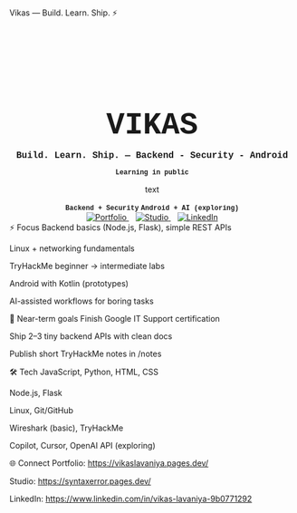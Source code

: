 Vikas — Build. Learn. Ship. ⚡
<div align="center"> <svg width="880" height="220" viewBox="0 0 880 220" xmlns="http://www.w3.org/2000/svg" role="img" aria-label="Vikas — Build. Learn. Ship."> <defs> <linearGradient id="bg" x1="0" y1="0" x2="1" y2="1"> <stop offset="0%" stop-color="#0f1126"/> <stop offset="100%" stop-color="#151a35"/> </linearGradient>
text
<linearGradient id="neonCyan" x1="0" y1="0" x2="1" y2="0">
  <stop offset="0%" stop-color="#00ffff"/>
  <stop offset="100%" stop-color="#40e0d0"/>
</linearGradient>
<linearGradient id="neonPink" x1="0" y1="0" x2="1" y2="0">
  <stop offset="0%" stop-color="#ff3cac"/>
  <stop offset="100%" stop-color="#784ba0"/>
</linearGradient>
<linearGradient id="neonGreen" x1="0" y1="0" x2="1" y2="0">
  <stop offset="0%" stop-color="#39ff14"/>
  <stop offset="100%" stop-color="#7cff6b"/>
</linearGradient>
<linearGradient id="neonPurple" x1="0" y1="0" x2="1" y2="0">
  <stop offset="0%" stop-color="#8a2be2"/>
  <stop offset="100%" stop-color="#a477ff"/>
</linearGradient>

<filter id="softGlow">
  <feGaussianBlur in="SourceGraphic" stdDeviation="2" result="b"/>
  <feMerge>
    <feMergeNode in="b"/>
    <feMergeNode in="SourceGraphic"/>
  </feMerge>
</filter>

<style>
  .title { font: 800 54px "Courier New", monospace; }
  .sub   { font: 600 16px "Courier New", monospace; }
  .chipT { font: 700 12px "Courier New", monospace; }
</style>
</defs> <!-- Rounded background --> <rect width="880" height="220" rx="22" fill="url(#bg)"/> <!-- soft decorative orbs --> <circle cx="780" cy="50" r="18" fill="url(#neonPink)" opacity="0.45"/> <circle cx="735" cy="65" r="10" fill="url(#neonCyan)" opacity="0.45"/> <circle cx="810" cy="85" r="12" fill="url(#neonGreen)" opacity="0.35"/> <!-- Title -->
<text x="44" y="92" class="title" fill="url(#neonCyan)" filter="url(#softGlow)">VIKAS</text>

<!-- Subtitle -->
<text x="44" y="118" class="sub" fill="#e8ecff" opacity="0.9">Build. Learn. Ship. — Backend - Security - Android</text>

<!-- Chips row (rounded, soft) --> <g transform="translate(44, 140)"> <!-- chip 1 --> <rect width="172" height="34" rx="17" fill="#031f21" opacity="0.35" stroke="#00ffff" stroke-width="1.2"/> <text x="86" y="22" class="chipT" fill="url(#neonCyan)" text-anchor="middle">Learning in public</text>
text
<!-- chip 2 -->
<g transform="translate(188,0)">
  <rect width="192" height="34" rx="17" fill="#041a0a" opacity="0.35" stroke="#39ff14" stroke-width="1.2"/>
  <text x="96" y="22" class="chipT" fill="url(#neonGreen)" text-anchor="middle">Backend + Security</text>
</g>

<!-- chip 3 -->
<g transform="translate(388,0)">
  <rect width="228" height="34" rx="17" fill="#120428" opacity="0.35" stroke="#8a2be2" stroke-width="1.2"/>
  <text x="114" y="22" class="chipT" fill="url(#neonPurple)" text-anchor="middle">Android + AI (exploring)</text>
</g>
</g> <!-- Bottom accent (rounded ends) --> <rect x="32" y="188" width="816" height="4" rx="2" fill="url(#neonPink)" opacity="0.85"/> </svg> </div>
<div align="center"> <a href="https://vikaslavaniya.pages.dev/"> <img src="https://img.shields.io/badge/🌐%20Portfolio-Visit-1a1a2e?style=for-the-badge&logo=vercel&logoColor=00FFFF&labelColor=0D1117" alt="Portfolio" /> </a> &nbsp;&nbsp; <a href="https://syntaxerror.pages.dev/"> <img src="https://img.shields.io/badge/🎨%20Studio-SyntaxError-2d1b69?style=for-the-badge&logo=cloudflare&logoColor=FF3CAC&labelColor=0D1117" alt="Studio" /> </a> &nbsp;&nbsp; <a href="https://www.linkedin.com/in/vikas-lavaniya-9b0771292"> <img src="https://img.shields.io/badge/💼%20LinkedIn-Connect-16213e?style=for-the-badge&logo=linkedin&logoColor=FFFFFF&labelColor=0D1117" alt="LinkedIn" /> </a> </div>
⚡ Focus
Backend basics (Node.js, Flask), simple REST APIs

Linux + networking fundamentals

TryHackMe beginner → intermediate labs

Android with Kotlin (prototypes)

AI-assisted workflows for boring tasks

🎯 Near-term goals
Finish Google IT Support certification

Ship 2–3 tiny backend APIs with clean docs

Publish short TryHackMe notes in /notes

🛠️ Tech
JavaScript, Python, HTML, CSS

Node.js, Flask

Linux, Git/GitHub

Wireshark (basic), TryHackMe

Copilot, Cursor, OpenAI API (exploring)

🌐 Connect
Portfolio: https://vikaslavaniya.pages.dev/

Studio: https://syntaxerror.pages.dev/

LinkedIn: https://www.linkedin.com/in/vikas-lavaniya-9b0771292
